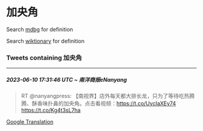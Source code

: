 # 加央角

Search [mdbg](https://www.mdbg.net/chinese/dictionary?page=worddict&wdrst=0&wdqb=加央角) for definition

Search [wiktionary](https://en.wiktionary.org/wiki/加央角) for definition

### Tweets containing 加央角

___
##### 2023-06-10 17:31:46 UTC ~ 南洋商报eNanyang
> RT @nanyangpress: 【南视界】店外每天都大排长龙，只为了等待吃热腾腾、酥香味扑鼻的加央角。点击看视频：https://t.co/UvcIaXEy74 https://t.co/Kg4t3sL7ha

[Google Translation](https://translate.google.com/?hi=en&tab=TT&sl=zh-CN&tl=en&op=translate&text=RT+%40nanyangpress%3A+%E3%80%90%E5%8D%97%E8%A7%86%E7%95%8C%E3%80%91%E5%BA%97%E5%A4%96%E6%AF%8F%E5%A4%A9%E9%83%BD%E5%A4%A7%E6%8E%92%E9%95%BF%E9%BE%99%EF%BC%8C%E5%8F%AA%E4%B8%BA%E4%BA%86%E7%AD%89%E5%BE%85%E5%90%83%E7%83%AD%E8%85%BE%E8%85%BE%E3%80%81%E9%85%A5%E9%A6%99%E5%91%B3%E6%89%91%E9%BC%BB%E7%9A%84%E5%8A%A0%E5%A4%AE%E8%A7%92%E3%80%82%E7%82%B9%E5%87%BB%E7%9C%8B%E8%A7%86%E9%A2%91%EF%BC%9Ahttps%3A%2F%2Ft.co%2FUvcIaXEy74+https%3A%2F%2Ft.co%2FKg4t3sL7ha)
